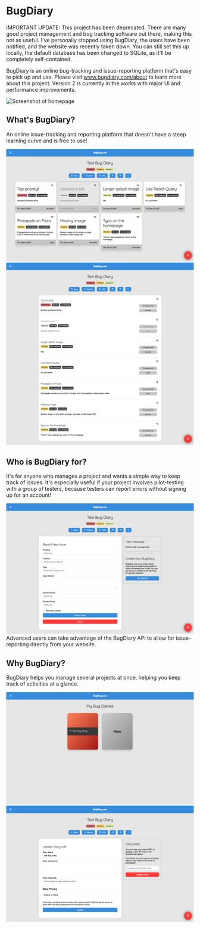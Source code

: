 # BugDiary

IMPORTANT UPDATE:
This project has been deprecated. There are many good project management and bug tracking software out there, making this not as useful. I've personally stopped using BugDiary, the users have been notified, and the website was recently taken down. You can still set this up locally, the default database has been changed to SQLite, as it'll be completely self-contained.

BugDiary is an online bug-tracking and issue-reporting platform that's easy to pick up and use. Please visit www.bugdiary.com/about to learn more about this project. Version 2 is currently in the works with major UI and performance improvements.

![Screenshot of homepage](./screenshots/homepage.png)

## What's BugDiary?

An online issue-tracking and reporting platform that doesn't have a steep learning curve and is free to use!

![Screenshot of overview page](./screenshots/overview.png)
![Screenshot of list view](./screenshots/list-view.png)

## Who is BugDiary for?

It's for anyone who manages a project and wants a simple way to keep track of issues. It's especially useful if your project involves pilot-testing with a group of testers, because testers can report errors without signing up for an account!

![Screenshot of reporting page](./screenshots/new-issue.png)
Advanced users can take advantage of the BugDiary API to allow for issue-reporting directly from your website.

## Why BugDiary?

BugDiary helps you manage several projects at once, helping you keep track of activities at a glance.

![Screenshot of settings](./screenshots/my-diaries.png)
![Screenshot of settings](./screenshots/settings-view.png)

